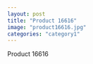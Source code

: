 ```yaml
---
layout: post
title: "Product 16616"
image: "product16616.jpg"
categories: "category1"
---
```

Product 16616
